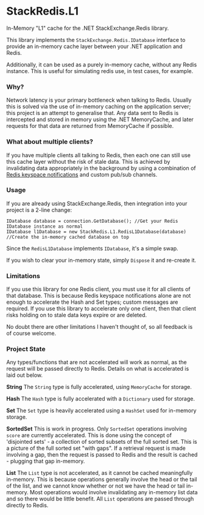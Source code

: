 # StackRedis.L1
In-Memory "L1" cache for the .NET StackExchange.Redis library.

This library implements the `StackExchange.Redis.IDatabase` interface to provide an in-memory cache layer between your .NET application and Redis.

Additionally, it can be used as a purely in-memory cache, without any Redis instance. This is useful for simulating redis use, in test cases, for example.

### Why?

Network latency is your primary bottleneck when talking to Redis. Usually this is solved via the use of in-memory caching on the application server; this project is an attempt to generalise that. Any data sent to Redis is intercepted and stored in memory using the .NET MemoryCache, and later requests for that data are returned from MemoryCache if possible.

### What about multiple clients?

If you have multiple clients all talking to Redis, then each one can still use this cache layer without the risk of stale data. This is achieved by invalidating data appropriately in the background by using a combination of [Redis keyspace notifications](http://redis.io/topics/notifications) and custom pub/sub channels.

### Usage

If you are already using StackExchange.Redis, then integration into your project is a 2-line change:

    IDatabase database = connection.GetDatabase(); //Get your Redis IDatabase instance as normal
    IDatabase l1Database = new StackRedis.L1.RedisL1Database(database) //Create the in-memory cached database on top
  
Since the `RedisL1Database` implements `IDatabase`, it's a simple swap.

If you wish to clear your in-memory state, simply `Dispose` it and re-create it.

### Limitations

If you use this library for one Redis client, you must use it for all clients of that database. This is because Redis keyspace notifications alone are not enough to accelerate the Hash and Set types; custom messages are required. If you use this library to accelerate only one client, then that client risks holding on to stale data keys expire or are deleted.

No doubt there are other limitations I haven't thought of, so all feedback is of course welcome.

### Project State

Any types/functions that are not accelerated will work as normal, as the request will be passed directly to Redis. Details on what is accelerated is laid out below.

**String**
The `String` type is fully accelerated, using `MemoryCache` for storage.

**Hash**
The `Hash` type is fully accelerated with a `Dictionary` used for storage.

**Set**
The `Set` type is heavily accelerated using a `HashSet` used for in-memory storage.

**SortedSet**
This is work in progress. Only `SortedSet` operations involving `score` are currently accelerated. This is done using the concept of 'disjointed sets' - a collection of sorted subsets of the full sorted set. This is a picture of the full sorted set "with gaps". If a retrieval request is made involving a gap, then the request is passed to Redis and the result is cached - plugging that gap in-memory.

**List**
The `List` type is not accelerated, as it cannot be cached meaningfully in-memory. This is because operations generally involve the head or the tail of the list, and we cannot know whether or not we have the head or tail in-memory. Most operations would involve invalidating any in-memory list data and so there would be little benefit. All `List` operations are passed through directly to Redis.
